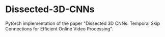 # Dissected-3D-CNNs

Pytorch implementation of the paper "Dissected 3D CNNs: Temporal Skip Connections for Efficient Online Video Processing".
